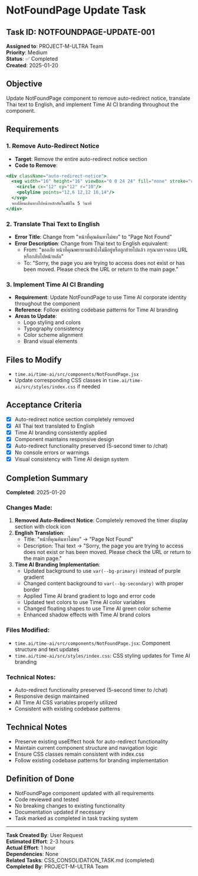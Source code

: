 # NotFoundPage Update Task

## Task ID: NOTFOUNDPAGE-UPDATE-001
**Assigned to**: PROJECT-M-ULTRA Team  
**Priority**: Medium  
**Status**: ✅ Completed  
**Created**: 2025-01-20  

## Objective
Update NotFoundPage component to remove auto-redirect notice, translate Thai text to English, and implement Time AI CI branding throughout the component.

## Requirements

### 1. Remove Auto-Redirect Notice
- **Target**: Remove the entire auto-redirect notice section
- **Code to Remove**:
```jsx
<div className="auto-redirect-notice">
  <svg width="16" height="16" viewBox="0 0 24 24" fill="none" stroke="currentColor" strokeWidth="2">
    <circle cx="12" cy="12" r="10"/>
    <polyline points="12,6 12,12 16,14"/>
  </svg>
  จะเปลี่ยนเส้นทางไปหน้าหลักอัตโนมัติใน 5 วินาที
</div>
```

### 2. Translate Thai Text to English
- **Error Title**: Change from "หน้าที่คุณค้นหาไม่พบ" to "Page Not Found"
- **Error Description**: Change from Thai text to English equivalent:
  - From: "ขออภัย หน้าที่คุณพยายามเข้าถึงไม่มีอยู่หรือถูกย้ายไปแล้ว กรุณาตรวจสอบ URL หรือกลับไปหน้าหลัก"
  - To: "Sorry, the page you are trying to access does not exist or has been moved. Please check the URL or return to the main page."

### 3. Implement Time AI CI Branding
- **Requirement**: Update NotFoundPage to use Time AI corporate identity throughout the component
- **Reference**: Follow existing codebase patterns for Time AI branding
- **Areas to Update**:
  - Logo styling and colors
  - Typography consistency
  - Color scheme alignment
  - Brand visual elements

## Files to Modify
- `time.ai/time-ai/src/components/NotFoundPage.jsx`
- Update corresponding CSS classes in `time.ai/time-ai/src/styles/index.css` if needed

## Acceptance Criteria
- [x] Auto-redirect notice section completely removed
- [x] All Thai text translated to English
- [x] Time AI branding consistently applied
- [x] Component maintains responsive design
- [x] Auto-redirect functionality preserved (5-second timer to /chat)
- [x] No console errors or warnings
- [x] Visual consistency with Time AI design system

## Completion Summary
**Completed**: 2025-01-20

### Changes Made:
1. **Removed Auto-Redirect Notice**: Completely removed the timer display section with clock icon
2. **English Translation**: 
   - Title: "หน้าที่คุณค้นหาไม่พบ" → "Page Not Found"
   - Description: Thai text → "Sorry, the page you are trying to access does not exist or has been moved. Please check the URL or return to the main page."
3. **Time AI Branding Implementation**:
   - Updated background to use `var(--bg-primary)` instead of purple gradient
   - Changed content background to `var(--bg-secondary)` with proper border
   - Applied Time AI brand gradient to logo and error code
   - Updated text colors to use Time AI color variables
   - Changed floating shapes to use Time AI green color scheme
   - Enhanced shadow effects with Time AI brand colors

### Files Modified:
- `time.ai/time-ai/src/components/NotFoundPage.jsx`: Component structure and text updates
- `time.ai/time-ai/src/styles/index.css`: CSS styling updates for Time AI branding

### Technical Notes:
- Auto-redirect functionality preserved (5-second timer to /chat)
- Responsive design maintained
- All Time AI CSS variables properly utilized
- Consistent with existing codebase patterns

## Technical Notes
- Preserve existing useEffect hook for auto-redirect functionality
- Maintain current component structure and navigation logic
- Ensure CSS classes remain consistent with index.css
- Follow existing codebase patterns for branding implementation

## Definition of Done
- NotFoundPage component updated with all requirements
- Code reviewed and tested
- No breaking changes to existing functionality
- Documentation updated if necessary
- Task marked as completed in task tracking system

---
**Task Created By**: User Request  
**Estimated Effort**: 2-3 hours  
**Actual Effort**: 1 hour  
**Dependencies**: None  
**Related Tasks**: CSS_CONSOLIDATION_TASK.md (completed)  
**Completed By**: PROJECT-M-ULTRA Team